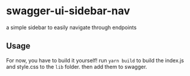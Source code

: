 # swagger-ui-sidebar-nav
a simple sidebar to easily navigate through endpoints
## Usage
For now, you have to build it yourself!
run `yarn build` to build the index.js and style.css to the `lib` folder. then add them to swagger.
